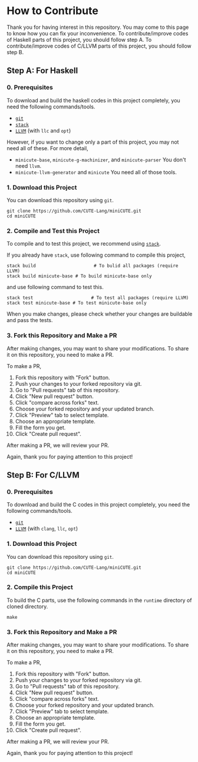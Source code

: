# How to Contribute

Thank you for having interest in this repository. You may come to this page to know how you can fix your inconvenience. To contribute/improve codes of Haskell parts of this project, you should follow step A. To contribute/improve codes of C/LLVM parts of this project, you should follow step B.

## Step A: For Haskell

### 0. Prerequisites

To download and build the haskell codes in this project completely, you need the following commands/tools.

- [`git`][git]
- [`stack`][stack]
- [`LLVM`][LLVM] (with `llc` and `opt`)

However, if you want to change only a part of this project, you may not need all of these. For more detail,

- `minicute-base`, `minicute-g-machinizer`, and `minicute-parser`
  You don't need `llvm`.
- `minicute-llvm-generator` and `minicute`
  You need all of those tools.

### 1. Download this Project

You can download this repository using `git`.

``` shell
git clone https://github.com/CUTE-Lang/miniCUTE.git
cd miniCUTE
```

### 2. Compile and Test this Project

To compile and to test this project, we recommend using [`stack`](https://docs.haskellstack.org/en/stable/README/).

If you already have `stack`, use following command to compile this project,

``` shell
stack build                      # To bulid all packages (require LLVM)
stack build minicute-base # To build minicute-base only
```

and use following command to test this.

``` shell
stack test                      # To test all packages (require LLVM)
stack test minicute-base # To test minicute-base only
```

When you make changes, please check whether your changes are buildable and pass the tests.

### 3. Fork this Repository and Make a PR

After making changes, you may want to share your modifications. To share it on this repository, you need to make a PR.

To make a PR,

1. Fork this repository with "Fork" button.
1. Push your changes to your forked repository via git.
1. Go to "Pull requests" tab of this repository.
1. Click "New pull request" button.
1. Click "compare across forks" text.
1. Choose your forked repository and your updated branch.
1. Click "Preview" tab to select template.
1. Choose an appropriate template.
1. Fill the form you get.
1. Click "Create pull request".

After making a PR, we will review your PR.

Again, thank you for paying attention to this project!

## Step B: For C/LLVM

### 0. Prerequisites

To download and build the C codes in this project completely, you need the following commands/tools.

- [`git`][git]
- [`LLVM`][LLVM] (with `clang`, `llc`, `opt`)

### 1. Download this Project

You can download this repository using `git`.

``` shell
git clone https://github.com/CUTE-Lang/miniCUTE.git
cd miniCUTE
```

### 2. Compile this Project

To build the C parts, use the following commands in the `runtime` directory of cloned directory.

```
make
```

### 3. Fork this Repository and Make a PR

After making changes, you may want to share your modifications. To share it on this repository, you need to make a PR.

To make a PR,

1. Fork this repository with "Fork" button.
1. Push your changes to your forked repository via git.
1. Go to "Pull requests" tab of this repository.
1. Click "New pull request" button.
1. Click "compare across forks" text.
1. Choose your forked repository and your updated branch.
1. Click "Preview" tab to select template.
1. Choose an appropriate template.
1. Fill the form you get.
1. Click "Create pull request".

After making a PR, we will review your PR.

Again, thank you for paying attention to this project!

[git]: https://git-scm.com/
[stack]: https://docs.haskellstack.org/
[LLVM]: https://llvm.org/
